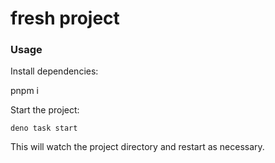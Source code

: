 # fresh project

### Usage

Install dependencies:

pnpm i

Start the project:

```
deno task start
```

This will watch the project directory and restart as necessary.

